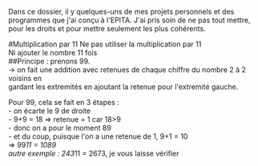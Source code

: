 Dans ce dossier, il y quelques-uns de mes projets personnels et des programmes que j'ai conçu à l'EPITA.
J'ai pris soin de ne pas tout mettre, pour les droits et pour mettre seulement les plus cohérents.

#Multiplication par 11
Ne pas utiliser la multiplication par 11  
Ni ajouter le nombre 11 fois  
##Principe :
prenons 99.  
  -> on fait une addition avec retenues de chaque chiffre du nombre 2 à 2 voisins en  
  gardant les extremités en ajoutant la retenue pour l'extremité gauche.  
  
  Pour 99, cela se fait en 3 étapes :   
    - on écarte le 9 de droite  
    - 9+9 = 18 => retenue = 1 car 18>9   
    - donc on a pour le moment 89   
    - et du coup, puisque l'on a une retenue de 1, 9+1 = 10   
    => 99*11 = 1089  
  autre exemple : 243*11 = 2673, je vous laisse vérifier  
